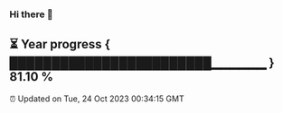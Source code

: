 ### Hi there 👋
⏳ Year progress { ████████████████████████▁▁▁▁▁▁ } 81.10 %
---
⏰ Updated on Tue, 24 Oct 2023 00:34:15 GMT

